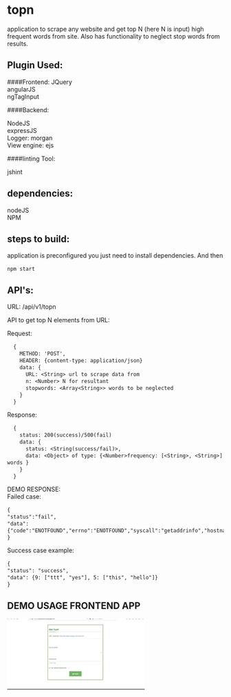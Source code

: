 # topn  
application to scrape any website and get top N (here N is input) high frequent words from site.
Also has functionality to neglect stop words from results.

## Plugin Used:

####Frontend:
JQuery    
angularJS  
ngTagInput  

####Backend:

NodeJS  
expressJS  
Logger: morgan  
View engine: ejs  

####linting Tool:

jshint  

## dependencies:  

nodeJS  
NPM

## steps to build:  

application is preconfigured you just need to install dependencies. And then  

    npm start

## API's:  
URL: /api/v1/topn  

API to get top N elements from URL:

Request:  
```
  {
    METHOD: 'POST',
    HEADER: {content-type: application/json}
    data: {
      URL: <String> url to scrape data from
      n: <Number> N for resultant
      stopwords: <Array<String>> words to be neglected
    }
  }
```
Response:  
```
  {
    status: 200(success)/500(fail)
    data: {
      status: <String(success/fail)>,
      data: <Object> of type: {<Number>frequency: [<String>, <String>] words }
    }
  }
```
DEMO RESPONSE:  
Failed case:  
``` 
{
"status":"fail",
"data":{"code":"ENOTFOUND","errno":"ENOTFOUND","syscall":"getaddrinfo","hostname":"terriblytinytales.com","host":"terriblytinytales.com","port":80}
} 
```

Success case example: 
```
{
"status": "success",
"data": {9: ["ttt", "yes"], 5: ["this", "hello"]}
}
```

## DEMO USAGE FRONTEND APP  

![Alt Text](./DEMO/demo1.gif)
